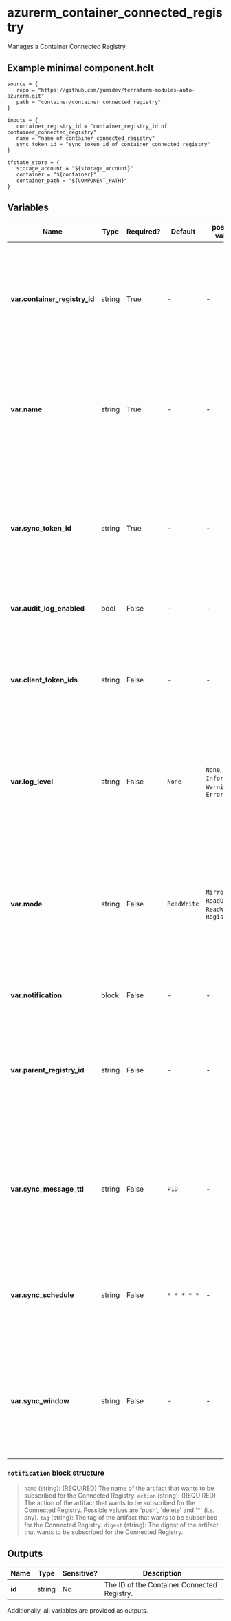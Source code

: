 # azurerm_container_connected_registry

Manages a Container Connected Registry.

## Example minimal component.hclt

```hcl
source = {
   repo = "https://github.com/jumidev/terraform-modules-auto-azurerm.git" 
   path = "container/container_connected_registry" 
}

inputs = {
   container_registry_id = "container_registry_id of container_connected_registry" 
   name = "name of container_connected_registry" 
   sync_token_id = "sync_token_id of container_connected_registry" 
}

tfstate_store = {
   storage_account = "${storage_account}" 
   container = "${container}" 
   container_path = "${COMPONENT_PATH}" 
}

```

## Variables

| Name | Type | Required? |  Default  |  possible values |  Description |
| ---- | ---- | --------- |  ----------- | ----------- | ----------- |
| **var.container_registry_id** | string | True | -  |  -  |  The ID of the Container Registry that this Connected Registry will reside in. Changing this forces a new Container Connected Registry to be created. | 
| **var.name** | string | True | -  |  -  |  The name which should be used for this Container Connected Registry. Changing this forces a new Container Connected Registry to be created. | 
| **var.sync_token_id** | string | True | -  |  -  |  The ID of the Container Registry Token which is used for synchronizing the Connected Registry. Changing this forces a new Container Connected Registry to be created. | 
| **var.audit_log_enabled** | bool | False | -  |  -  |  Should the log auditing be enabled? | 
| **var.client_token_ids** | string | False | -  |  -  |  Specifies a list of IDs of Container Registry Tokens, which are meant to be used by the clients to connect to the Connected Registry. | 
| **var.log_level** | string | False | `None`  |  `None`, `Debug`, `Information`, `Warning`, `Error`  |  The verbosity of the logs. Possible values are `None`, `Debug`, `Information`, `Warning` and `Error`. Defaults to `None`. | 
| **var.mode** | string | False | `ReadWrite`  |  `Mirror`, `ReadOnly`, `ReadWrite`, `Registry`  |  The mode of the Connected Registry. Possible values are `Mirror`, `ReadOnly`, `ReadWrite` and `Registry`. Changing this forces a new Container Connected Registry to be created. Defaults to `ReadWrite`. | 
| **var.notification** | block | False | -  |  -  |  One or more `notification` blocks. | 
| **var.parent_registry_id** | string | False | -  |  -  |  The ID of the parent registry. This can be either a Container Registry ID or a Connected Registry ID. Changing this forces a new Container Connected Registry to be created. | 
| **var.sync_message_ttl** | string | False | `P1D`  |  -  |  The period of time (in form of ISO8601) for which a message is available to sync before it is expired. Allowed range is from `P1D` to `P90D`. Defaults to `P1D`. | 
| **var.sync_schedule** | string | False | `* * * * *`  |  -  |  The cron expression indicating the schedule that the Connected Registry will sync with its parent. Defaults to `* * * * *`. | 
| **var.sync_window** | string | False | -  |  -  |  The time window (in form of ISO8601) during which sync is enabled for each schedule occurrence. Allowed range is from `PT3H` to `P7D`. | 

### `notification` block structure

>`name` (string): (REQUIRED) The name of the artifact that wants to be subscribed for the Connected Registry.
>`action` (string): (REQUIRED) The action of the artifact that wants to be subscribed for the Connected Registry. Possible values are 'push', 'delete' and '*' (i.e. any).
>`tag` (string): The tag of the artifact that wants to be subscribed for the Connected Registry.
>`digest` (string): The digest of the artifact that wants to be subscribed for the Connected Registry.



## Outputs

| Name | Type | Sensitive? | Description |
| ---- | ---- | --------- | --------- |
| **id** | string | No  | The ID of the Container Connected Registry. | 

Additionally, all variables are provided as outputs.
